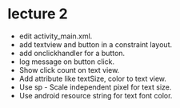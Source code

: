 # lecture 2
- edit activity_main.xml. 
- add textview and button in a constraint layout. 
- add onclickhandler for a button. 
- log message on button click. 
- Show click count on text view.
- Add attribute like textSize, color to text view. 
- Use sp - Scale independent pixel for text size. 
- Use android resource string for text font color.
